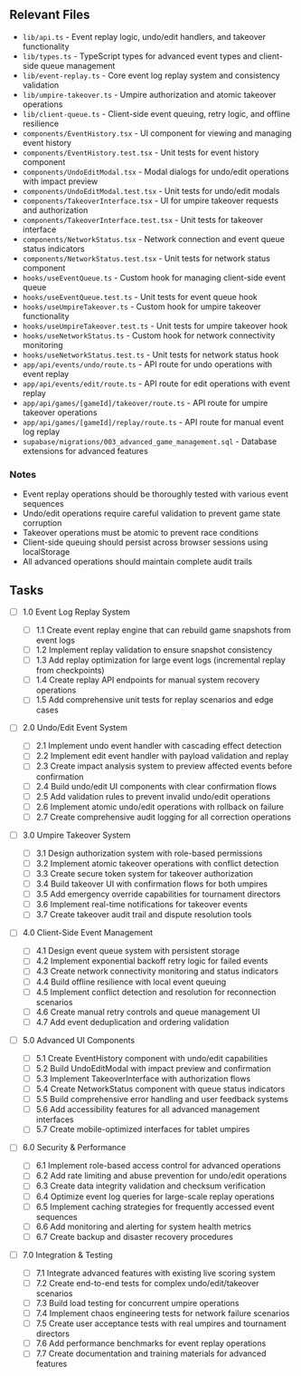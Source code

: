 ## Relevant Files

- `lib/api.ts` - Event replay logic, undo/edit handlers, and takeover functionality
- `lib/types.ts` - TypeScript types for advanced event types and client-side queue management
- `lib/event-replay.ts` - Core event log replay system and consistency validation
- `lib/umpire-takeover.ts` - Umpire authorization and atomic takeover operations
- `lib/client-queue.ts` - Client-side event queuing, retry logic, and offline resilience
- `components/EventHistory.tsx` - UI component for viewing and managing event history
- `components/EventHistory.test.tsx` - Unit tests for event history component
- `components/UndoEditModal.tsx` - Modal dialogs for undo/edit operations with impact preview
- `components/UndoEditModal.test.tsx` - Unit tests for undo/edit modals
- `components/TakeoverInterface.tsx` - UI for umpire takeover requests and authorization
- `components/TakeoverInterface.test.tsx` - Unit tests for takeover interface
- `components/NetworkStatus.tsx` - Network connection and event queue status indicators
- `components/NetworkStatus.test.tsx` - Unit tests for network status component
- `hooks/useEventQueue.ts` - Custom hook for managing client-side event queue
- `hooks/useEventQueue.test.ts` - Unit tests for event queue hook
- `hooks/useUmpireTakeover.ts` - Custom hook for umpire takeover functionality
- `hooks/useUmpireTakeover.test.ts` - Unit tests for umpire takeover hook
- `hooks/useNetworkStatus.ts` - Custom hook for network connectivity monitoring
- `hooks/useNetworkStatus.test.ts` - Unit tests for network status hook
- `app/api/events/undo/route.ts` - API route for undo operations with event replay
- `app/api/events/edit/route.ts` - API route for edit operations with event replay
- `app/api/games/[gameId]/takeover/route.ts` - API route for umpire takeover operations
- `app/api/games/[gameId]/replay/route.ts` - API route for manual event log replay
- `supabase/migrations/003_advanced_game_management.sql` - Database extensions for advanced features

### Notes

- Event replay operations should be thoroughly tested with various event sequences
- Undo/edit operations require careful validation to prevent game state corruption
- Takeover operations must be atomic to prevent race conditions
- Client-side queuing should persist across browser sessions using localStorage
- All advanced operations should maintain complete audit trails

## Tasks

- [ ] 1.0 Event Log Replay System

  - [ ] 1.1 Create event replay engine that can rebuild game snapshots from event logs
  - [ ] 1.2 Implement replay validation to ensure snapshot consistency
  - [ ] 1.3 Add replay optimization for large event logs (incremental replay from checkpoints)
  - [ ] 1.4 Create replay API endpoints for manual system recovery operations
  - [ ] 1.5 Add comprehensive unit tests for replay scenarios and edge cases

- [ ] 2.0 Undo/Edit Event System

  - [ ] 2.1 Implement undo event handler with cascading effect detection
  - [ ] 2.2 Implement edit event handler with payload validation and replay
  - [ ] 2.3 Create impact analysis system to preview affected events before confirmation
  - [ ] 2.4 Build undo/edit UI components with clear confirmation flows
  - [ ] 2.5 Add validation rules to prevent invalid undo/edit operations
  - [ ] 2.6 Implement atomic undo/edit operations with rollback on failure
  - [ ] 2.7 Create comprehensive audit logging for all correction operations

- [ ] 3.0 Umpire Takeover System

  - [ ] 3.1 Design authorization system with role-based permissions
  - [ ] 3.2 Implement atomic takeover operations with conflict detection
  - [ ] 3.3 Create secure token system for takeover authorization
  - [ ] 3.4 Build takeover UI with confirmation flows for both umpires
  - [ ] 3.5 Add emergency override capabilities for tournament directors
  - [ ] 3.6 Implement real-time notifications for takeover events
  - [ ] 3.7 Create takeover audit trail and dispute resolution tools

- [ ] 4.0 Client-Side Event Management

  - [ ] 4.1 Design event queue system with persistent storage
  - [ ] 4.2 Implement exponential backoff retry logic for failed events
  - [ ] 4.3 Create network connectivity monitoring and status indicators
  - [ ] 4.4 Build offline resilience with local event queuing
  - [ ] 4.5 Implement conflict detection and resolution for reconnection scenarios
  - [ ] 4.6 Create manual retry controls and queue management UI
  - [ ] 4.7 Add event deduplication and ordering validation

- [ ] 5.0 Advanced UI Components

  - [ ] 5.1 Create EventHistory component with undo/edit capabilities
  - [ ] 5.2 Build UndoEditModal with impact preview and confirmation
  - [ ] 5.3 Implement TakeoverInterface with authorization flows
  - [ ] 5.4 Create NetworkStatus component with queue status indicators
  - [ ] 5.5 Build comprehensive error handling and user feedback systems
  - [ ] 5.6 Add accessibility features for all advanced management interfaces
  - [ ] 5.7 Create mobile-optimized interfaces for tablet umpires

- [ ] 6.0 Security & Performance

  - [ ] 6.1 Implement role-based access control for advanced operations
  - [ ] 6.2 Add rate limiting and abuse prevention for undo/edit operations
  - [ ] 6.3 Create data integrity validation and checksum verification
  - [ ] 6.4 Optimize event log queries for large-scale replay operations
  - [ ] 6.5 Implement caching strategies for frequently accessed event sequences
  - [ ] 6.6 Add monitoring and alerting for system health metrics
  - [ ] 6.7 Create backup and disaster recovery procedures

- [ ] 7.0 Integration & Testing

  - [ ] 7.1 Integrate advanced features with existing live scoring system
  - [ ] 7.2 Create end-to-end tests for complex undo/edit/takeover scenarios
  - [ ] 7.3 Build load testing for concurrent umpire operations
  - [ ] 7.4 Implement chaos engineering tests for network failure scenarios
  - [ ] 7.5 Create user acceptance tests with real umpires and tournament directors
  - [ ] 7.6 Add performance benchmarks for event replay operations
  - [ ] 7.7 Create documentation and training materials for advanced features
